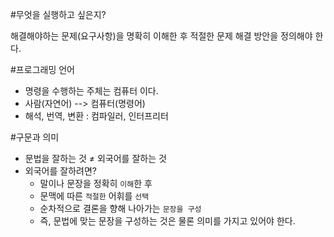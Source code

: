 #무엇을 실행하고 싶은지?

해결해야하는 문제(요구사항)을 명확히 이해한 후
적절한 문제 해결 방안을 정의해야 한다.

#프로그래밍 언어
- 명령을 수행하는 주체는 컴퓨터 이다.
- 사람(자연어) --> 컴퓨터(명령어)
- 해석, 번역, 변환 : 컴파일러, 인터프리터

#구문과 의미
- 문법을 잘하는 것 ≠ 외국어를 잘하는 것
- 외국어를 잘하려면?
    - 말이나 문장을 정확히 `이해`한 후
    - 문맥에 따른 `적절한` 어휘를 `선택`
    - 순차적으로 결론을 향해 나아가는 `문장을 구성`
    - 즉, 문법에 맞는 문장을 구성하는 것은 물론 의미를 가지고 있어야 한다.
